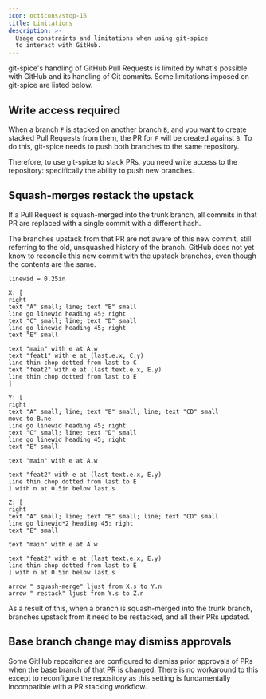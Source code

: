 ```yaml
---
icon: octicons/stop-16
title: Limitations
description: >-
  Usage constraints and limitations when using git-spice
  to interact with GitHub.
---
```


git-spice's handling of GitHub Pull Requests is limited
by what's possible with GitHub and its handling of Git commits.
Some limitations imposed on git-spice are listed below.

## Write access required

When a branch `F` is stacked on another branch `B`,
and you want to create stacked Pull Requests from them,
the PR for `F` will be created against `B`.
To do this, git-spice needs to push both branches to the same repository.

Therefore, to use git-spice to stack PRs,
you need write access to the repository:
specifically the ability to push new branches.

## Squash-merges restack the upstack

If a Pull Request is squash-merged into the trunk branch,
all commits in that PR are replaced with a single commit with a different hash.

The branches upstack from that PR are not aware of this new commit,
still referring to the old, unsquashed history of the branch.
GitHub does not yet know to reconcile this new commit with the upstack branches,
even though the contents are the same.

```pikchr
linewid = 0.25in

X: [
right
text "A" small; line; text "B" small
line go linewid heading 45; right
text "C" small; line; text "D" small
line go linewid heading 45; right
text "E" small

text "main" with e at A.w
text "feat1" with e at (last.e.x, C.y)
line thin chop dotted from last to C
text "feat2" with e at (last text.e.x, E.y)
line thin chop dotted from last to E
]

Y: [
right
text "A" small; line; text "B" small; line; text "CD" small
move to B.ne
line go linewid heading 45; right
text "C" small; line; text "D" small
line go linewid heading 45; right
text "E" small

text "main" with e at A.w

text "feat2" with e at (last text.e.x, E.y)
line thin chop dotted from last to E
] with n at 0.5in below last.s

Z: [
right
text "A" small; line; text "B" small; line; text "CD" small
line go linewid*2 heading 45; right
text "E" small

text "main" with e at A.w

text "feat2" with e at (last text.e.x, E.y)
line thin chop dotted from last to E
] with n at 0.5in below last.s

arrow " squash-merge" ljust from X.s to Y.n
arrow " restack" ljust from Y.s to Z.n
```

As a result of this, when a branch is squash-merged into the trunk branch,
branches upstack from it need to be restacked, and all their PRs updated.

<!-- TODO: can be alleviated somewhat if we implement
     https://github.com/abhinav/git-spice/issues/65 -->

## Base branch change may dismiss approvals

Some GitHub repositories are configured to dismiss prior approvals of PRs
when the base branch of that PR is changed.
There is no workaround to this except to reconfigure the repository
as this setting is fundamentally incompatible with a PR stacking workflow.

